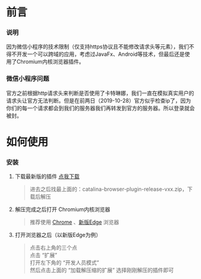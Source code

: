 # 前言

### 说明
因为微信小程序的技术限制（仅支持https协议且不能修改请求头等元素），我们不得不开发一个可以跨域的应用，考虑过JavaFx、Android等技术，但最后还是使用了Chromium内核浏览器插件。

### 微信小程序问题
官方之前根据http请求头来判断是否使用了卡特琳娜，我们一直在模拟真实用户的请求头让官方无法判断。但是在前两日（2019-10-28）官方似乎检查ip了，因为你们的每一个请求都会到我们的服务器我们再转发到官方的服务器。所以登录就会被封。

# 如何使用

### 安装
1. 下载最新版的插件 [点我下载](https://github.com/YQHP-Happi/catalina-browser-plugin/releases)
    > 进去之后找最上面的：catalina-browser-plugin-release-vxx.zip，下载后解压
2. 解压完成之后打开 Chromium内核浏览器
    > 推荐使用 [Chrome](https://www.google.cn/intl/zh-CN/chrome/) 、[新版Edge](https://www.microsoftedgeinsider.com/zh-cn/download/) 浏览器
3. 打开浏览器之后（以新版Edge为例）
    > 点击右上角的三个点  
    > 点击 “扩展”  
    > 打开左下角的 “开发人员模式”  
    > 然后点击上面的 “加载解压缩的扩展”
    > 选择刚刚解压的插件即可

